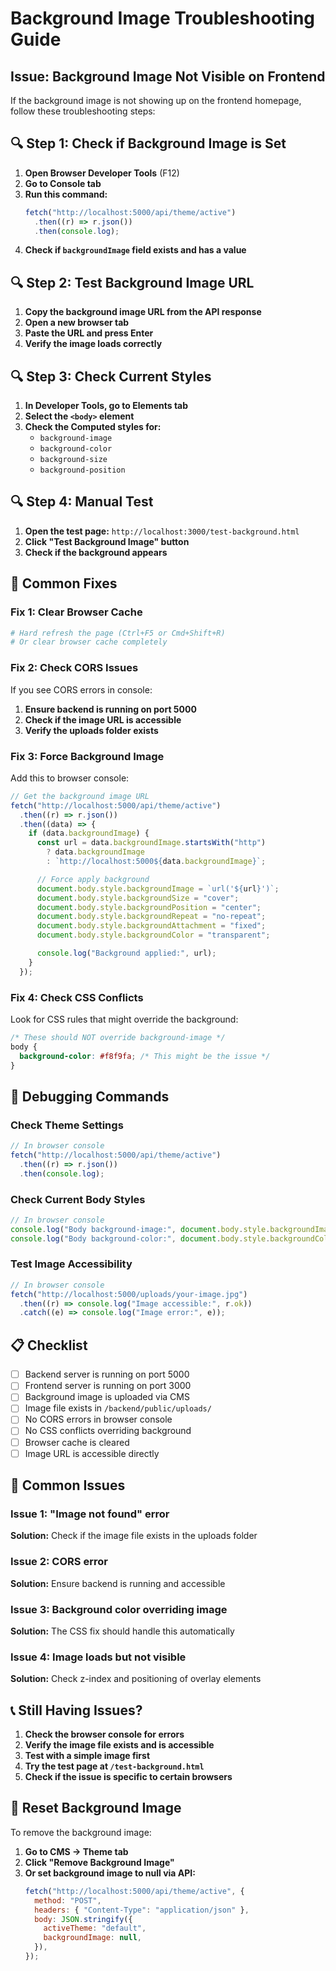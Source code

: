 # Background Image Troubleshooting Guide

## Issue: Background Image Not Visible on Frontend

If the background image is not showing up on the frontend homepage, follow these troubleshooting steps:

## 🔍 **Step 1: Check if Background Image is Set**

1. **Open Browser Developer Tools** (F12)
2. **Go to Console tab**
3. **Run this command:**
   ```javascript
   fetch("http://localhost:5000/api/theme/active")
     .then((r) => r.json())
     .then(console.log);
   ```
4. **Check if `backgroundImage` field exists and has a value**

## 🔍 **Step 2: Test Background Image URL**

1. **Copy the background image URL from the API response**
2. **Open a new browser tab**
3. **Paste the URL and press Enter**
4. **Verify the image loads correctly**

## 🔍 **Step 3: Check Current Styles**

1. **In Developer Tools, go to Elements tab**
2. **Select the `<body>` element**
3. **Check the Computed styles for:**
   - `background-image`
   - `background-color`
   - `background-size`
   - `background-position`

## 🔍 **Step 4: Manual Test**

1. **Open the test page:** `http://localhost:3000/test-background.html`
2. **Click "Test Background Image" button**
3. **Check if the background appears**

## 🔧 **Common Fixes**

### Fix 1: Clear Browser Cache

```bash
# Hard refresh the page (Ctrl+F5 or Cmd+Shift+R)
# Or clear browser cache completely
```

### Fix 2: Check CORS Issues

If you see CORS errors in console:

1. **Ensure backend is running on port 5000**
2. **Check if the image URL is accessible**
3. **Verify the uploads folder exists**

### Fix 3: Force Background Image

Add this to browser console:

```javascript
// Get the background image URL
fetch("http://localhost:5000/api/theme/active")
  .then((r) => r.json())
  .then((data) => {
    if (data.backgroundImage) {
      const url = data.backgroundImage.startsWith("http")
        ? data.backgroundImage
        : `http://localhost:5000${data.backgroundImage}`;

      // Force apply background
      document.body.style.backgroundImage = `url('${url}')`;
      document.body.style.backgroundSize = "cover";
      document.body.style.backgroundPosition = "center";
      document.body.style.backgroundRepeat = "no-repeat";
      document.body.style.backgroundAttachment = "fixed";
      document.body.style.backgroundColor = "transparent";

      console.log("Background applied:", url);
    }
  });
```

### Fix 4: Check CSS Conflicts

Look for CSS rules that might override the background:

```css
/* These should NOT override background-image */
body {
  background-color: #f8f9fa; /* This might be the issue */
}
```

## 🐛 **Debugging Commands**

### Check Theme Settings

```javascript
// In browser console
fetch("http://localhost:5000/api/theme/active")
  .then((r) => r.json())
  .then(console.log);
```

### Check Current Body Styles

```javascript
// In browser console
console.log("Body background-image:", document.body.style.backgroundImage);
console.log("Body background-color:", document.body.style.backgroundColor);
```

### Test Image Accessibility

```javascript
// In browser console
fetch("http://localhost:5000/uploads/your-image.jpg")
  .then((r) => console.log("Image accessible:", r.ok))
  .catch((e) => console.log("Image error:", e));
```

## 📋 **Checklist**

- [ ] Backend server is running on port 5000
- [ ] Frontend server is running on port 3000
- [ ] Background image is uploaded via CMS
- [ ] Image file exists in `/backend/public/uploads/`
- [ ] No CORS errors in browser console
- [ ] No CSS conflicts overriding background
- [ ] Browser cache is cleared
- [ ] Image URL is accessible directly

## 🚨 **Common Issues**

### Issue 1: "Image not found" error

**Solution:** Check if the image file exists in the uploads folder

### Issue 2: CORS error

**Solution:** Ensure backend is running and accessible

### Issue 3: Background color overriding image

**Solution:** The CSS fix should handle this automatically

### Issue 4: Image loads but not visible

**Solution:** Check z-index and positioning of overlay elements

## 📞 **Still Having Issues?**

1. **Check the browser console for errors**
2. **Verify the image file exists and is accessible**
3. **Test with a simple image first**
4. **Try the test page at `/test-background.html`**
5. **Check if the issue is specific to certain browsers**

## 🔄 **Reset Background Image**

To remove the background image:

1. **Go to CMS → Theme tab**
2. **Click "Remove Background Image"**
3. **Or set background image to null via API:**
   ```javascript
   fetch("http://localhost:5000/api/theme/active", {
     method: "POST",
     headers: { "Content-Type": "application/json" },
     body: JSON.stringify({
       activeTheme: "default",
       backgroundImage: null,
     }),
   });
   ```
